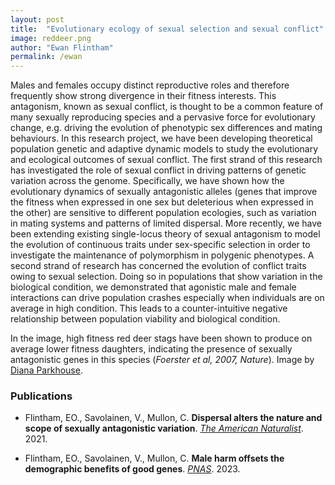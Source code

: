 ```yaml
---
layout: post
title:  "Evolutionary ecology of sexual selection and sexual conflict"
image: reddeer.png
author: "Ewan Flintham"
permalink: /ewan
---
```


Males and females occupy distinct reproductive roles and therefore frequently show strong divergence in their fitness interests. This antagonism, known as sexual conflict, is thought to be a common feature of many sexually reproducing species and a pervasive force for evolutionary change, e.g. driving the evolution of phenotypic sex differences and mating behaviours. In this research project, we have been developing theoretical population genetic and adaptive dynamic models to study the evolutionary and ecological outcomes of sexual conflict. The first strand of this research has investigated the role of sexual conflict in driving patterns of genetic variation across the genome. Specifically, we have shown how the evolutionary dynamics of sexually antagonistic alleles (genes that improve the fitness when expressed in one sex but deleterious when expressed in the other) are sensitive to different population ecologies, such as variation in mating systems and patterns of limited dispersal. More recently, we have been extending existing single-locus theory of sexual antagonism to model the evolution of continuous traits under sex-specific selection in order to investigate the maintenance of polymorphism in polygenic phenotypes. A second strand of research has concerned the evolution of conflict traits owing to sexual selection. Doing so in populations that show variation in the biological condition, we demonstrated that agonistic male and female interactions can drive population crashes especially when individuals are on average in high condition. This leads to a counter-intuitive negative relationship between population viability and biological condition.

In the image, high fitness red deer stags have been shown to produce on average lower fitness daughters, indicating the presence of sexually antagonistic genes in this species (*Foerster et al, 2007, Nature*). Image by [Diana Parkhouse](https://unsplash.com/@ditakesphotos).

### Publications

* Flintham, EO., Savolainen, V., Mullon, C. **Dispersal alters the nature and scope of sexually antagonistic variation**. *[The American Naturalist](https://www.journals.uchicago.edu/doi/abs/10.1086/713739?journalCode=an)*. 2021.

* Flintham, EO., Savolainen, V., Mullon, C. **Male harm offsets the demographic benefits of good genes**. *[PNAS](https://www.pnas.org/doi/10.1073/pnas.2211668120)*. 2023.

